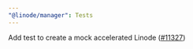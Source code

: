 ```yaml
---
"@linode/manager": Tests
---
```


Add test to create a mock accelerated Linode ([#11327](https://github.com/linode/manager/pull/11327))
